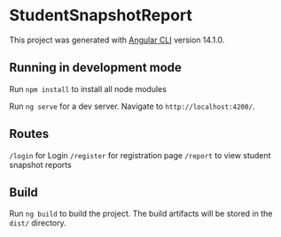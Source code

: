 # StudentSnapshotReport

This project was generated with [Angular CLI](https://github.com/angular/angular-cli) version 14.1.0.

## Running in development mode

Run `npm install` to install all node modules

Run `ng serve` for a dev server. Navigate to `http://localhost:4200/`.

## Routes

`/login` for Login
`/register` for registration page
`/report` to view student snapshot reports

## Build

Run `ng build` to build the project. The build artifacts will be stored in the `dist/` directory.
